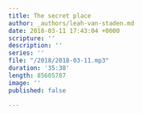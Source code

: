 ```yaml
---
title: The secret place
author: _authors/leah-van-staden.md
date: 2018-03-11 17:43:04 +0000
scripture: ''
description: ''
series: ''
file: "/2018/2018-03-11.mp3"
duration: '35:38'
length: 85605787
image: ''
published: false

---
```

